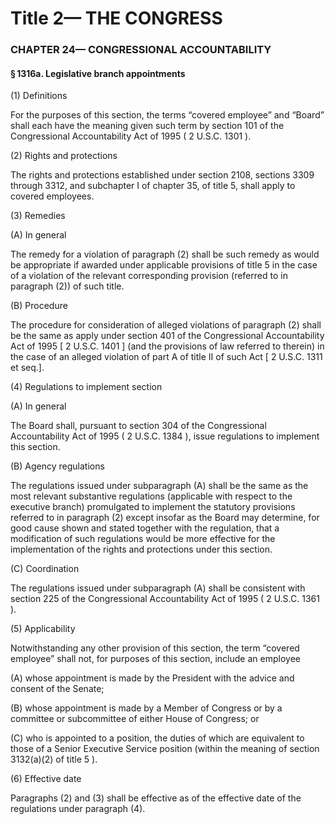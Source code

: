 
# Title 2— THE CONGRESS
### CHAPTER 24— CONGRESSIONAL ACCOUNTABILITY
#### § 1316a. Legislative branch appointments

(1) Definitions

For the purposes of this section, the terms “covered employee” and “Board” shall each have the meaning given such term by section 101 of the Congressional Accountability Act of 1995 ( 2 U.S.C. 1301 ).

(2) Rights and protections

The rights and protections established under section 2108, sections 3309 through 3312, and subchapter I of chapter 35, of title 5, shall apply to covered employees.

(3) Remedies

(A) In general

The remedy for a violation of paragraph (2) shall be such remedy as would be appropriate if awarded under applicable provisions of title 5 in the case of a violation of the relevant corresponding provision (referred to in paragraph (2)) of such title.

(B) Procedure

The procedure for consideration of alleged violations of paragraph (2) shall be the same as apply under section 401 of the Congressional Accountability Act of 1995 [ 2 U.S.C. 1401 ] (and the provisions of law referred to therein) in the case of an alleged violation of part A of title II of such Act [ 2 U.S.C. 1311 et seq.].

(4) Regulations to implement section

(A) In general

The Board shall, pursuant to section 304 of the Congressional Accountability Act of 1995 ( 2 U.S.C. 1384 ), issue regulations to implement this section.

(B) Agency regulations

The regulations issued under subparagraph (A) shall be the same as the most relevant substantive regulations (applicable with respect to the executive branch) promulgated to implement the statutory provisions referred to in paragraph (2) except insofar as the Board may determine, for good cause shown and stated together with the regulation, that a modification of such regulations would be more effective for the implementation of the rights and protections under this section.

(C) Coordination

The regulations issued under subparagraph (A) shall be consistent with section 225 of the Congressional Accountability Act of 1995 ( 2 U.S.C. 1361 ).

(5) Applicability

Notwithstanding any other provision of this section, the term “covered employee” shall not, for purposes of this section, include an employee

(A) whose appointment is made by the President with the advice and consent of the Senate;

(B) whose appointment is made by a Member of Congress or by a committee or subcommittee of either House of Congress; or

(C) who is appointed to a position, the duties of which are equivalent to those of a Senior Executive Service position (within the meaning of section 3132(a)(2) of title 5 ).

(6) Effective date

Paragraphs (2) and (3) shall be effective as of the effective date of the regulations under paragraph (4).
